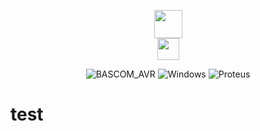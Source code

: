 <p align="center">
<img src="https://www.mcselec.com/images/stories/mcse/avr_logo.png" height="45">
</br>
<img src="https://edasim.com/wp-content/uploads/2020/06/edasim-integrating-ideas-logo-proteus.png" height="35">
</p>

<p align="center">
<img alt="BASCOM_AVR" src="https://img.shields.io/badge/BASCOM_AVR-2.0.8.5-badcff.svg">
<img alt="Windows" src="https://img.shields.io/badge/OS-Windows-blue.svg">
<img alt="Proteus" src="https://img.shields.io/badge/Proteus-8.13 SP0-006175.svg">
</p>



# test #

